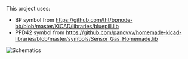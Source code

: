 This project uses:
* BP symbol from https://github.com/tht/bpnode-bb/blob/master/KiCAD/libraries/bluepill.lib
* PPD42 symbol from https://github.com/panovvv/homemade-kicad-libraries/blob/master/symbols/Sensor_Gas_Homemade.lib

![Schematics](https://raw.githubusercontent.com/panovvv/comparative-air-quality-sensor/master/schematics/module_ppd42/module_ppd42-1.png?raw=true)